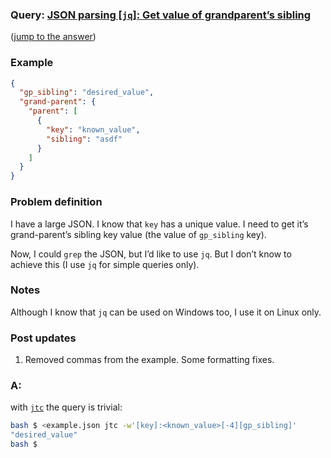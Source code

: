 ### Query: [JSON parsing [`jq`]: Get value of grandparent’s sibling](https://stackoverflow.com/questions/59813234/json-parsing-jq-get-value-of-grandparent-s-sibling)
([jump to the answer]())

### Example

```json
{
  "gp_sibling": "desired_value",
  "grand-parent": {
    "parent": [
      {
        "key": "known_value",
        "sibling": "asdf"
      }
    ]
  }
}
```

### Problem definition

I have a large JSON. I know that `key` has a unique value. I need to get it’s grand-parent’s sibling key value (the value of `gp_sibling` key).

Now, I could `grep` the JSON, but I’d like to use `jq`. But I don’t know to achieve this (I use `jq` for simple queries only).

### Notes

Although I know that `jq` can be used on Windows too, I use it on Linux only.

### Post updates

1. Removed commas from the example. Some formatting fixes.

### A:
with [`jtc`](https://github.com/ldn-softdev/jtc) the query is trivial:
```bash
bash $ <example.json jtc -w'[key]:<known_value>[-4][gp_sibling]'
"desired_value"
bash $ 
```


